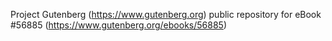 Project Gutenberg (https://www.gutenberg.org) public repository for
eBook #56885 (https://www.gutenberg.org/ebooks/56885)
